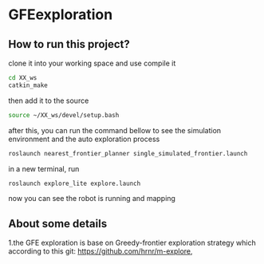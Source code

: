 # GFEexploration

## How to run this project?

clone it into your working space and use compile it
```Bash
cd XX_ws
catkin_make
```
then add it to the source
```Bash
source ~/XX_ws/devel/setup.bash
```
after this, you can run the command bellow to see the simulation environment and the auto exploration process
```Bash
roslaunch nearest_frontier_planner single_simulated_frontier.launch
```
in a new terminal, run
```Bash
roslaunch explore_lite explore.launch
```
now you can see the robot is running and mapping

## About some details

1.the GFE exploration is base on Greedy-frontier exploration strategy which according to this git: https://github.com/hrnr/m-explore, 
